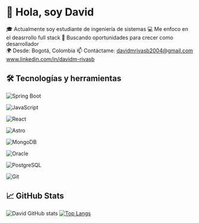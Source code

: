 # 👋 Hola, soy David

🎓 Actualmente soy estudiante de ingeniería de sistemas
💻 Me enfoco en el deasrrollo full stack 
🚀 Buscando oportunidades para crecer como desarrollador  
🌍 Desde: Bogotá, Colombia 
📫 Contáctame: 
davidmrivasb2004@gmail.com  www.linkedin.com/in/davidm-rivasb



## 🛠️ Tecnologías y herramientas


![Spring Boot](https://img.shields.io/badge/-SpringBoot-000?&logo=spring)

![JavaScript](https://img.shields.io/badge/-JavaScript-000?&logo=javascript)

![React](https://img.shields.io/badge/-React-000?&logo=react)

![Astro](https://img.shields.io/badge/-Astro-000?&logo=astro)

![MongoDB](https://img.shields.io/badge/-MongoDB-000?&logo=mongodb)

![Oracle](https://img.shields.io/badge/-Oracle-000?&logo=oracle)

![PostgreSQL](https://img.shields.io/badge/-PostgreSQL-000?&logo=postgreSQL)

![Git](https://img.shields.io/badge/-Git-000?&logo=git)



## 📈 GitHub Stats

![David GitHub stats](https://github-readme-stats.vercel.app/api?username=Drivas04&show_icons=true&theme=radical)
[![Top Langs](https://github-readme-stats.vercel.app/api/top-langs/?username=Drivas04&layout=compact&theme=radical)](https://github.com/TuUsuario)



